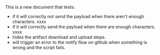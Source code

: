 This is a new document that tests: 
- if it will correctly not send the payload when there aren't enough characters. xxxx
- if it will correctly send the payload when there are enough characters. xxxx
- hides the artifact download and upload steps.
- will trigger an error to the notify flow on github when something is wrong and the script fails. 